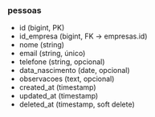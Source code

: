 ### pessoas
- id (bigint, PK)
- id_empresa (bigint, FK → empresas.id)
- nome (string)
- email (string, único)
- telefone (string, opcional)
- data_nascimento (date, opcional)
- observacoes (text, opcional)
- created_at (timestamp)
- updated_at (timestamp)
- deleted_at (timestamp, soft delete)